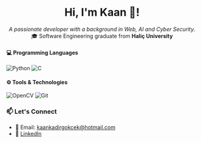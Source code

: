 <h1 align="center"> Hi, I'm Kaan 👋! </h1>
<p align="center">
  <i>A passionate developer with a background in Web, AI and Cyber Security.</i><br/>
  🎓 Software Engineering graduate from <b>Haliç University</b>
</p>

#### 💻 Programming Languages
![Python](https://img.shields.io/badge/Python-3776AB?style=flat&logo=python&logoColor=white)
![C](https://img.shields.io/badge/C-00599C?style=flat&logo=c%2B%2B&logoColor=white)

#### ⚙️ Tools & Technologies
![OpenCV](https://img.shields.io/badge/OpenCV-5C3EE8?style=flat&logo=opencv&logoColor=white)
![Git](https://img.shields.io/badge/Git-F05032?style=flat&logo=git&logoColor=white)

### 📫 Let's Connect
- 📩 Email: [kaankadirgokcek@hotmail.com](mailto:kaankadirgokcek@hotmail.com)  
- 💼 [LinkedIn](https://www.linkedin.com/in/kaan-kadir-g%C3%B6k%C3%A7ek-88b81a203/)  

